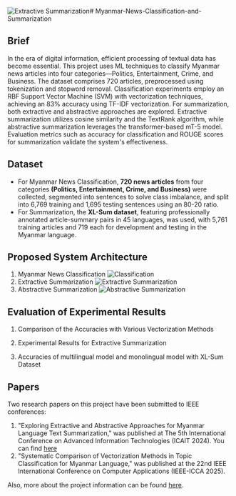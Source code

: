 ![Extractive Summarization](https://github.com/user-attachments/assets/02cc1134-486d-41a8-8131-dfab389dac10)# Myanmar-News-Classification-and-Summarization

## Brief
In the era of digital information, efficient processing of textual data has become essential. This project uses ML techniques to classify Myanmar news articles into four categories—Politics, Entertainment, Crime, and Business. The dataset comprises 720 articles, preprocessed using tokenization and stopword removal. Classification experiments employ an RBF Support Vector Machine (SVM) with vectorization techniques, achieving an 83% accuracy using TF-IDF vectorization. For summarization, both extractive and abstractive approaches are explored. Extractive summarization utilizes cosine similarity and the TextRank algorithm, while abstractive summarization leverages the transformer-based mT-5 model. Evaluation metrics such as accuracy for classification and ROUGE scores for summarization validate the system's effectiveness.

## Dataset
- For Myanmar News Classification, **720 news articles** from four categories **(Politics, Entertainment, Crime, and Business)** were collected, segmented into sentences to solve class imbalance, and split into 6,769 training and 1,695 testing sentences using an 80-20 ratio.
- For Summarization, the **XL-Sum dataset**, featuring professionally annotated article-summary pairs in 45 languages, was used, with 5,761 training articles and 719 each for development and testing in the Myanmar language.

## Proposed System Architecture
1. Myanmar News Classification
   ![Classification](https://github.com/user-attachments/assets/9ee3b336-8bdc-41fa-bebe-84d21a67bff2)
2. Extractive Summarization
![Extractive Summarization](https://github.com/user-attachments/assets/c8df8b05-e8eb-4fa1-a19e-4456c63e94cd)
3. Abstractive Summarization
![Abstractive Summarization](https://github.com/user-attachments/assets/dda4a577-bbcb-42a6-b490-40390b30d47d)



## Evaluation of Experimental Results
1. Comparison of the Accuracies with Various Vectorization Methods

2. Experimental Results for Extractive Summarization

3. Accuracies of multilingual model and monolingual model with XL-Sum Dataset


## Papers
Two research papers on this project have been submitted to IEEE conferences:
1. "Exploring Extractive and Abstractive Approaches for Myanmar Language Text Summarization," was published at The 5th  International Conference on Advanced Information Technologies (ICAIT 2024). You can find [here](https://public.thinkonweb.com/sites/iccr2023/proceeding)
2. "Systematic Comparison of Vectorization Methods in Topic Classification for Myanmar Language," was published at the 22nd  IEEE International Conference on Computer Applications (IEEE-ICCA 2025).

Also, more about the project information can be found [here](https://github.com/Raghu2411/Vaccine-Tweets-Sentiment-Analysis/blob/main/Project%20Report.pdf).

